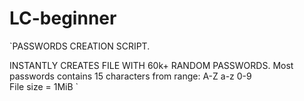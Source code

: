 # LC-beginner
`PASSWORDS CREATION SCRIPT.

INSTANTLY CREATES FILE WITH 60k+ RANDOM PASSWORDS. 
Most passwords contains 15 characters from range: A-Z a-z 0-9  
File size = 1MiB `
